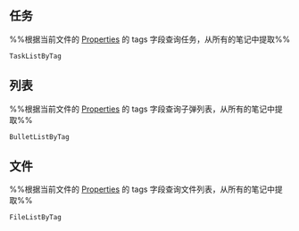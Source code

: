 
## 任务
%%根据当前文件的 [Properties](https://help.obsidian.md/Editing+and+formatting/Properties) 的 tags 字段查询任务，从所有的笔记中提取%%
```PeriodicPARA
TaskListByTag
```

## 列表
%%根据当前文件的 [Properties](https://help.obsidian.md/Editing+and+formatting/Properties) 的 tags 字段查询子弹列表，从所有的笔记中提取%%
```PeriodicPARA
BulletListByTag
```

## 文件
%%根据当前文件的 [Properties](https://help.obsidian.md/Editing+and+formatting/Properties) 的 tags 字段查询文件列表，从所有的笔记中提取%%
```PeriodicPARA
FileListByTag
```